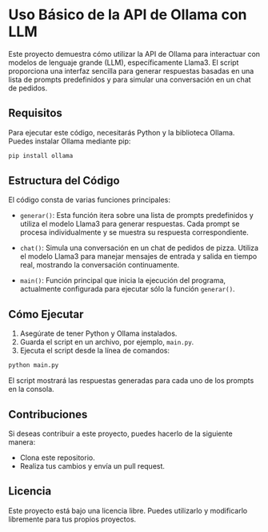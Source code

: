 
# Uso Básico de la API de Ollama con LLM

Este proyecto demuestra cómo utilizar la API de Ollama para interactuar con modelos de lenguaje grande (LLM), específicamente Llama3. El script proporciona una interfaz sencilla para generar respuestas basadas en una lista de prompts predefinidos y para simular una conversación en un chat de pedidos.

## Requisitos

Para ejecutar este código, necesitarás Python y la biblioteca Ollama. Puedes instalar Ollama mediante pip:

```bash
pip install ollama
```

## Estructura del Código

El código consta de varias funciones principales:

- `generar()`: Esta función itera sobre una lista de prompts predefinidos y utiliza el modelo Llama3 para generar respuestas. Cada prompt se procesa individualmente y se muestra su respuesta correspondiente.

- `chat()`: Simula una conversación en un chat de pedidos de pizza. Utiliza el modelo Llama3 para manejar mensajes de entrada y salida en tiempo real, mostrando la conversación continuamente.

- `main()`: Función principal que inicia la ejecución del programa, actualmente configurada para ejecutar sólo la función `generar()`.

## Cómo Ejecutar

1. Asegúrate de tener Python y Ollama instalados.
2. Guarda el script en un archivo, por ejemplo, `main.py`.
3. Ejecuta el script desde la línea de comandos:

```bash
python main.py
```

El script mostrará las respuestas generadas para cada uno de los prompts en la consola.

## Contribuciones

Si deseas contribuir a este proyecto, puedes hacerlo de la siguiente manera:
- Clona este repositorio.
- Realiza tus cambios y envía un pull request.

## Licencia

Este proyecto está bajo una licencia libre. Puedes utilizarlo y modificarlo libremente para tus propios proyectos.
